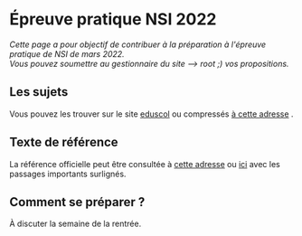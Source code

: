 Épreuve pratique NSI 2022
======================

*Cette page a pour objectif de contribuer à la préparation à l'épreuve pratique de NSI de mars 2022.  
Vous pouvez soumettre au gestionnaire du site --> root ;) vos propositions.*

## Les sujets

Vous pouvez les trouver sur le site [eduscol](https://eduscol.education.fr/2661/banque-des-epreuves-pratiques-de-specialite-nsi) ou compressés [à cette adresse](https://nsiboisdo.bdrd.fr/NSITerm/EP/sujet_pratique.zip) .

## Texte de référence

La référence officielle peut être consultée à [cette adresse](https://www.education.gouv.fr/bo/22/Hebdo3/MENE2138280N.htm) ou [ici](https://nsiboisdo.bdrd.fr/NSITerm/EP/texte_reference.pdf) avec les passages importants surlignés.

## Comment se préparer ?

À discuter la semaine de la rentrée.

